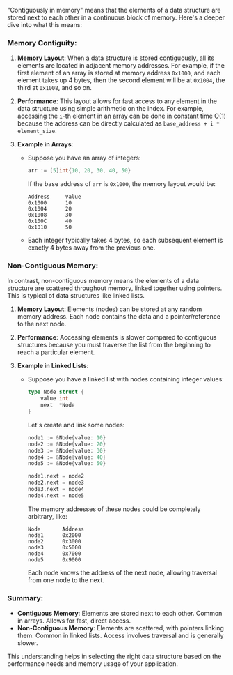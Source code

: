 "Contiguously in memory" means that the elements of a data structure are stored next to each other in a continuous block of memory. Here's a deeper dive into what this means:

### Memory Contiguity:
1. **Memory Layout**: When a data structure is stored contiguously, all its elements are located in adjacent memory addresses. For example, if the first element of an array is stored at memory address `0x1000`, and each element takes up 4 bytes, then the second element will be at `0x1004`, the third at `0x1008`, and so on.

2. **Performance**: This layout allows for fast access to any element in the data structure using simple arithmetic on the index. For example, accessing the `i`-th element in an array can be done in constant time O(1) because the address can be directly calculated as `base_address + i * element_size`.

3. **Example in Arrays**:
   - Suppose you have an array of integers:
     ```go
     arr := [5]int{10, 20, 30, 40, 50}
     ```
     If the base address of `arr` is `0x1000`, the memory layout would be:
     ```
     Address     Value
     0x1000      10
     0x1004      20
     0x1008      30
     0x100C      40
     0x1010      50
     ```
   - Each integer typically takes 4 bytes, so each subsequent element is exactly 4 bytes away from the previous one.

### Non-Contiguous Memory:
In contrast, non-contiguous memory means the elements of a data structure are scattered throughout memory, linked together using pointers. This is typical of data structures like linked lists.

1. **Memory Layout**: Elements (nodes) can be stored at any random memory address. Each node contains the data and a pointer/reference to the next node.
   
2. **Performance**: Accessing elements is slower compared to contiguous structures because you must traverse the list from the beginning to reach a particular element.

3. **Example in Linked Lists**:
   - Suppose you have a linked list with nodes containing integer values:
     ```go
     type Node struct {
         value int
         next  *Node
     }
     ```
     Let's create and link some nodes:
     ```go
     node1 := &Node{value: 10}
     node2 := &Node{value: 20}
     node3 := &Node{value: 30}
     node4 := &Node{value: 40}
     node5 := &Node{value: 50}
     
     node1.next = node2
     node2.next = node3
     node3.next = node4
     node4.next = node5
     ```
     The memory addresses of these nodes could be completely arbitrary, like:
     ```
     Node       Address
     node1      0x2000
     node2      0x3000
     node3      0x5000
     node4      0x7000
     node5      0x9000
     ```
     Each node knows the address of the next node, allowing traversal from one node to the next.

### Summary:
- **Contiguous Memory**: Elements are stored next to each other. Common in arrays. Allows for fast, direct access.
- **Non-Contiguous Memory**: Elements are scattered, with pointers linking them. Common in linked lists. Access involves traversal and is generally slower.

This understanding helps in selecting the right data structure based on the performance needs and memory usage of your application.